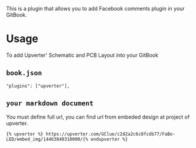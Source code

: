 This is a plugin that allows you to add Facebook comments plugin in your GitBook.

# Usage
To add Upverter' Schematic and PCB Layout into your GitBook

## `book.json`

```
"plugins": ["upverter"],
```

## `your markdown document`

You must define full url,  you can find url from embeded design at project of upverter.
```
{% upverter %} https://upverter.com/GClue/c2d2a2c6c8fcdb77/FaBo-LED/embed_img/14463840310000/{% endupverter %}
```
